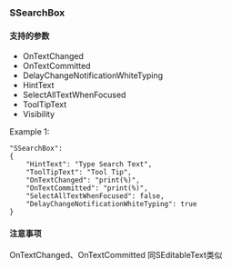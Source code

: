 ### SSearchBox
#### 支持的参数

* OnTextChanged
* OnTextCommitted
* DelayChangeNotificationWhiteTyping
* HintText
* SelectAllTextWhenFocused
* ToolTipText
* Visibility

Example 1:
    
    "SSearchBox": 
    {
        "HintText": "Type Search Text",
        "ToolTipText": "Tool Tip",
        "OnTextChanged": "print(%)",
        "OnTextCommitted": "print(%)",
        "SelectAllTextWhenFocused": false,
        "DelayChangeNotificationWhiteTyping": true
    }
    


#### 注意事项
OnTextChanged、OnTextCommitted 同SEditableText类似